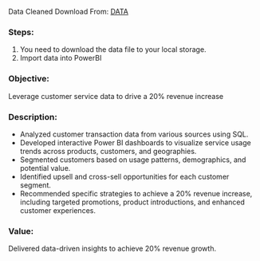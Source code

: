 Data Cleaned Download From: [DATA](https://drive.google.com/drive/folders/18_DDWC1lnadj04MDOe-UaMmNOwN5sDst?usp=drive_link)

### Steps:
1. You need to download the data file to your local storage.
2. Import data into PowerBI

### Objective: 
Leverage customer service data to drive a 20% revenue increase
### Description:
- Analyzed customer transaction data from various sources using SQL.
- Developed interactive Power BI dashboards to visualize service usage trends across products, customers,
and geographies.
- Segmented customers based on usage patterns, demographics, and potential value.
- Identified upsell and cross-sell opportunities for each customer segment.
- Recommended specific strategies to achieve a 20% revenue increase, including targeted promotions,
product introductions, and enhanced customer experiences.
### Value: 
Delivered data-driven insights to achieve 20% revenue growth.